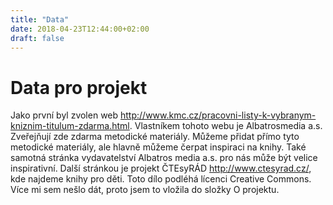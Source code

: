 ```yaml
---
title: "Data"
date: 2018-04-23T12:44:00+02:00
draft: false
---
```


# Data pro projekt

Jako první byl zvolen web http://www.kmc.cz/pracovni-listy-k-vybranym-kniznim-titulum-zdarma.html. Vlastníkem tohoto webu je Albatrosmedia a.s. Zveřejňují zde zdarma metodické materiály. Můžeme přidat přímo tyto metodické materiály, ale hlavně můžeme čerpat inspiraci na knihy. Také samotná stránka vydavatelství Albatros media a.s. pro nás může být velice inspirativní. Další stránkou je projekt ČTEsyRÁD  http://www.ctesyrad.cz/, kde najdeme knihy pro děti. Toto dílo podléhá lícenci Creative Commons. Více mi sem nešlo dát, proto jsem to vložila do složky O projektu.
